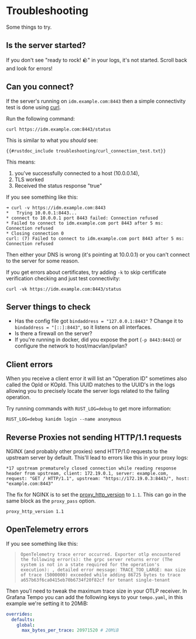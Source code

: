 # Troubleshooting

Some things to try.

## Is the server started?

If you don't see "ready to rock! 🪨" in your logs, it's not started. Scroll back and look for errors!

## Can you connect?

If the server's running on `idm.example.com:8443` then a simple connectivity test is done using [curl](https://curl.se).

Run the following command:

```shell
curl https://idm.example.com:8443/status
```

This is similar to what you _should_ see:

```shell
{{#rustdoc_include troubleshooting/curl_connection_test.txt}}
```

This means:

1. you've successfully connected to a host (10.0.0.14),
2. TLS worked
3. Received the status response "true"

If you see something like this:

```shell
➜ curl -v https://idm.example.com:8443
*   Trying 10.0.0.1:8443...
* connect to 10.0.0.1 port 8443 failed: Connection refused
* Failed to connect to idm.example.com port 8443 after 5 ms: Connection refused
* Closing connection 0
curl: (7) Failed to connect to idm.example.com port 8443 after 5 ms: Connection refused
```

Then either your DNS is wrong (it's pointing at 10.0.0.1) or you can't connect to the server for some reason.

If you get errors about certificates, try adding `-k` to skip certificate verification checking and just test
connectivity:

```shell
curl -vk https://idm.example.com:8443/status
```

## Server things to check

- Has the config file got `bindaddress = "127.0.0.1:8443"` ? Change it to `bindaddress = "[::]:8443"`, so it listens on
  all interfaces.
- Is there a firewall on the server?
- If you're running in docker, did you expose the port (`-p 8443:8443`) or configure the network to host/macvlan/ipvlan?

## Client errors

When you receive a client error it will list an "Operation ID" sometimes also called the OpId or KOpId. This UUID
matches to the UUID's in the logs allowing you to precisely locate the server logs related to the failing operation.

Try running commands with `RUST_LOG=debug` to get more information:

```shell
RUST_LOG=debug kanidm login --name anonymous
```

## Reverse Proxies not sending HTTP/1.1 requests

NGINX (and probably other proxies) send HTTP/1.0 requests to the upstream server by default. This'll lead to errors like
this in your proxy logs:

```text
*17 upstream prematurely closed connection while reading response header from upstream, client: 172.19.0.1, server: example.com, request: "GET / HTTP/1.1", upstream: "https://172.19.0.3:8443/", host: "example.com:8443"
```

The fix for NGINX is to set the
[proxy_http_version](https://nginx.org/en/docs/http/ngx_http_proxy_module.html#proxy_http_version) to `1.1`. This can go
in the same block as the `proxy_pass` option.

```text
proxy_http_version 1.1
```

## OpenTelemetry errors

If you see something like this:

> `OpenTelemetry trace error occurred. Exporter otlp encountered the following error(s): the grpc server returns error (The system is not in a state required for the operation's execution): , detailed error message: TRACE_TOO_LARGE: max size of trace (5000000) exceeded while adding 86725 bytes to trace a657b63f6ca0415eb70b6734f20f82cf for tenant single-tenant`

Then you'l need to tweak the maximum trace size in your OTLP receiver. In Grafana Tempo you can add the following keys
to your `tempo.yaml`, in this example we're setting it to 20MiB:

```yaml
overrides:
  defaults:
    global:
      max_bytes_per_trace: 20971520 # 20MiB
```
